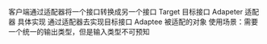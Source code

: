 客户端通过适配器将一个接口转换成另一个接口
Target 目标接口
Adapeter 适配器 具体实现  通过适配器去实现目标接口
Adaptee 被适配的对象
使用场景：需要一个统一的输出类型，但是输入类型不可预知
